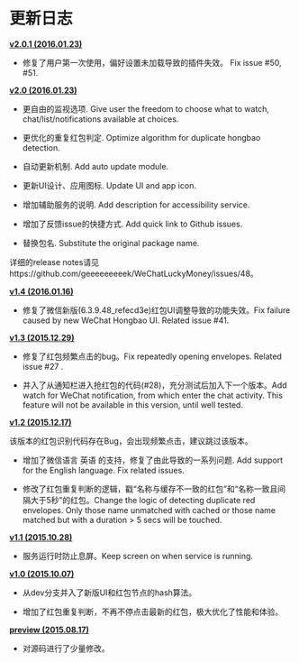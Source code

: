 # 更新日志

**[v2.0.1 (2016.01.23)](https://github.com/geeeeeeeeek/WeChatLuckyMoney/releases/tag/v2.0.1)**

- 修复了用户第一次使用，偏好设置未加载导致的插件失效。 Fix issue #50, #51.



**[v2.0 (2016.01.23)](https://github.com/geeeeeeeeek/WeChatLuckyMoney/releases/tag/v2.0)** 

- 更自由的监视选项. Give user the freedom to choose what to watch, chat/list/notifications available at choices.


- 更优化的重复红包判定. Optimize algorithm for duplicate hongbao detection.


- 自动更新机制. Add auto update module.


- 更新UI设计、应用图标. Update UI and app icon.


- 增加辅助服务的说明. Add description for accessibility service.


- 增加了反馈issue的快捷方式. Add quick link to Github issues.


- 替换包名. Substitute the original package name.

详细的release notes请见https://github.com/geeeeeeeeek/WeChatLuckyMoney/issues/48。



**[v1.4 (2016.01.16)](https://github.com/geeeeeeeeek/WeChatLuckyMoney/releases/tag/v1.4)** 

- 修复了微信新版(6.3.9.48_refecd3e)红包UI调整导致的功能失效。Fix failure caused by new WeChat Hongbao UI. Related issue #41.



**[v1.3 (2015.12.29)](https://github.com/geeeeeeeeek/WeChatLuckyMoney/releases/tag/v1.3)** 

- 修复了红包频繁点击的bug。Fix repeatedly opening envelopes. Related issue #27 .


- 并入了从通知栏进入抢红包的代码(#28)，充分测试后加入下一个版本。Add watch for WeChat notification, from which enter the chat activity. This feature will not be available in this version, until well tested.



**[v1.2 (2015.12.17)](https://github.com/geeeeeeeeek/WeChatLuckyMoney/releases/tag/v1.2)** 

该版本的红包识别代码存在Bug，会出现频繁点击，建议跳过该版本。

- 增加了微信语言 英语 的支持，修复了由此导致的一系列问题. Add support for the English language. Fix related issues.


- 修改了红包重复判断的逻辑，戳“名称与缓存不一致的红包”和“名称一致且间隔大于5秒”的红包。Change the logic of detecting duplicate red envelopes. Only those name unmatched with cached or those name matched but with a duration > 5 secs will be touched.



**[v1.1 (2015.10.28)](https://github.com/geeeeeeeeek/WeChatLuckyMoney/releases/tag/v1.1)**

- 服务运行时防止息屏。Keep screen on when service is running.



**[v1.0 (2015.10.07)](https://github.com/geeeeeeeeek/WeChatLuckyMoney/releases/tag/v1.0)**

- 从dev分支并入了新版UI和红包节点的hash算法。


- 增加了红包重复判断，不再不停点击最新的红包，极大优化了性能和体验。



**[preview (2015.08.17)](https://github.com/geeeeeeeeek/WeChatLuckyMoney/releases/tag/v1-beta1)**

- 对源码进行了少量修改。